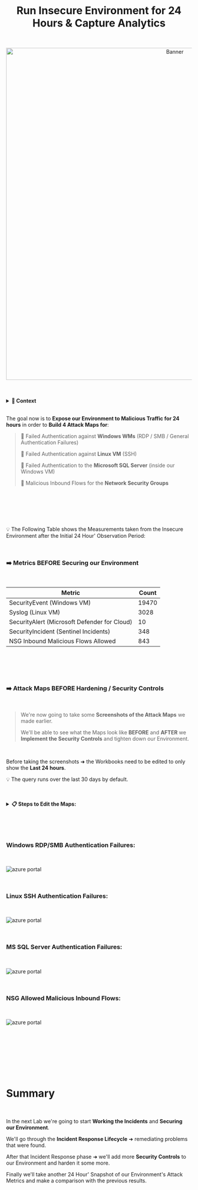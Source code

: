 <br>

<h1 align="center">Run Insecure Environment for 24 Hours & Capture Analytics</h1>

<br>

<p align="center">
<img width="900" src="https://github.com/user-attachments/assets/37b10453-47fd-4fda-a40e-7423207e809d" alt="Banner"/>

<br>

<br>

<br>

  <details close> 
  
**<summary> 📝 Context</summary>**

<br>

The next thing we're going to do is just let our Environment sit as it is right now ➜ with everything Running in an Insecure Way.

We're going to let it run like that for 24 hours.

And then we'll come back after a day and **Take a Snapshot of the last 24 hours**.

We're going to record how many of the following Logs we had in the last 24 hours:

- ```SecurityEvent```
- ```Syslog```
- ```SecurityAlert```
- ```SecurityIncident```
- ```AzureNetworkAnalytics_CL```

<br>

After that,we'll start addressing a few of the Incidents and Lockdown our Environment quite a bit.

We'll do this by Practicing Security and **Implementing Security Controls**.

Finally, when our Environment is sufficiently Secured ➜ we're going to wait another 24 Hours and **Take another Snapshot then**.

We'll compare the 2 Environments to show what impact **Implementing Security Control** can had in our Environment.

<br>

<h2></h2>

<br>

  </details>

<br>


The goal now is to **Expose our Environment to Malicious Traffic for 24 hours** in order to **Build 4 Attack Maps for**:

> 🔹 Failed Authentication against **Windows WMs** (RDP / SMB / General Authentication Failures)
> 
> 🔹 Failed Authentication against **Linux VM** (SSH)
> 
> 🔹 Failed Authentication to the **Microsoft SQL Server** (inside our Windows VM)
>
> 🔹 Malicious Inbound Flows for the **Network Security Groups**
> 
> 

<br>

<h2></h2>

<br>

<br>

💡 The Following Table shows the Measurements taken from the Insecure Environment after the Initial 24 Hour' Observation Period:

<br>

### ➡️ Metrics BEFORE Securing our Environment

<br>

| Metric                   | Count
| ------------------------ | -----
| SecurityEvent (Windows VM)            | 19470
| Syslog (Linux VM)                   | 3028
| SecurityAlert (Microsoft Defender for Cloud)            | 10
| SecurityIncident (Sentinel Incidents)        | 348
| NSG Inbound Malicious Flows Allowed | 843

<br>

<h2></h2>

<br>

### ➡️ Attack Maps BEFORE Hardening / Security Controls

<br>

> We're now going to take some **Screenshots of the Attack Maps** we made earlier.
> 
> We'll be able to see what the Maps look like **BEFORE** and **AFTER** we **Implement the Security Controls** and tighten down our Environment.

<br>

Before taking the screenshots ➜ the Workbooks need to be edited to only show the **Last 24 hours**.

💡 The query runs over the last 30 days by default.

<br>

<br>

  <details close> 
  
**<summary> 📋 Steps to Edit the Maps:</summary>**

<br>

From inside the **Workbook** ➜ click on ✏️ **Edit** 

<br>

![azure portal](https://github.com/user-attachments/assets/36767f16-0a49-440e-8066-ea319c615747)

<br>

Then go all the way down and to the right ➜ click the **↑ Edit** button

<br>

![azure portal](https://github.com/user-attachments/assets/443caeaf-db8d-4d16-8358-446bbdf4ae70)

<br>

Change the **Time Range** to ```Last 24 hours```

<br>

![azure portal](https://github.com/user-attachments/assets/94e279f2-ad4d-42bb-ba73-5742b514ed57)

<br>

Finally ➜ click 📒**Done Editing**

<br>

![azure portal](https://github.com/user-attachments/assets/ff74b033-73a4-4548-b537-2853b1b360e9)

<br>

  </details>

<br>

<h2></h2>

<br>

### Windows RDP/SMB Authentication Failures:

<br>

![azure portal](https://github.com/user-attachments/assets/0a35fc4e-2760-4cfa-b34b-bedd77a3cf66)

<br>

### Linux SSH Authentication Failures:

<br>

![azure portal](https://github.com/user-attachments/assets/f2961c42-8b07-40d2-abe3-795dca6fee1e)

<br>

### MS SQL Server Authentication Failures:

<br>

![azure portal](https://github.com/user-attachments/assets/1ab74199-8102-4652-9b00-d8bd7883338e)

<br>

### NSG Allowed Malicious Inbound Flows:

<br>

![azure portal](https://github.com/user-attachments/assets/c3608c90-3819-45b3-815d-b90426343367)

<br>

  </details>

<h2></h2>

<br>

<br>

<br>

<br>

# Summary

<br>

In the next Lab we're going to start **Working the Incidents** and **Securing our Environment**.

We'll go through the **Incident Response Lifecycle** ➜ remediating problems that were found.

After that Incident Response phase ➜ we'll add more **Security Controls** to our Environment and harden it some more.

Finally we'll take another 24 Hour' Snapshot of our Environment's Attack Metrics and make a comparison with the previous results.

<br />

<br />

<br />  

<br /> 

<br />

<br />  

<br /> 

<br />

<br />
